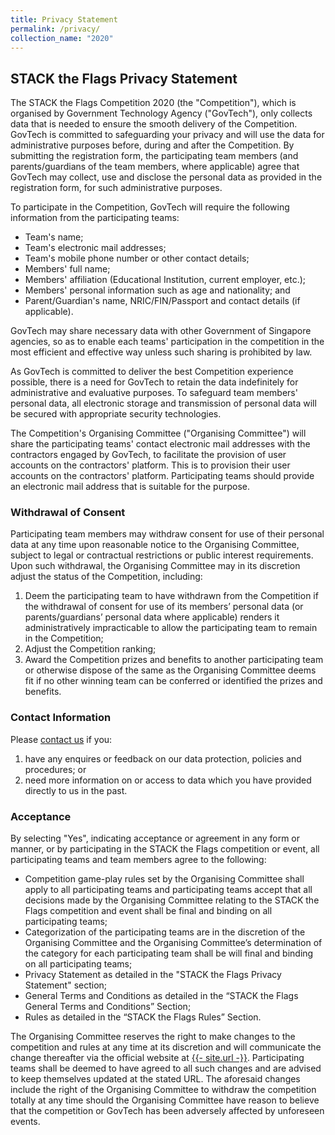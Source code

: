```yaml
---
title: Privacy Statement
permalink: /privacy/
collection_name: "2020"
---
```


## STACK the Flags Privacy Statement

The STACK the Flags Competition 2020 (the "Competition"), which is organised by Government Technology Agency ("GovTech"), only collects data that is needed to ensure the smooth delivery of the Competition. 
GovTech is committed to safeguarding your privacy and will use the data for administrative purposes before, during and after the Competition. 
By submitting the registration form, the participating team members (and parents/guardians of the team members, where applicable) agree that GovTech may collect, use and disclose the personal data as provided in the registration form, for such administrative purposes. 

To participate in the Competition, GovTech will require the following information from the participating teams:

* Team's name;
* Team's electronic mail addresses;
* Team's mobile phone number or other contact details;
* Members' full name;
* Members' affiliation (Educational Institution, current employer, etc.);
* Members' personal information such as age and nationality; and
* Parent/Guardian's name, NRIC/FIN/Passport and contact details (if applicable).

GovTech may share necessary data with other Government of Singapore agencies, so as to enable each teams' participation in the competition in the most efficient and effective way unless such sharing is prohibited by law.

As GovTech is committed to deliver the best Competition experience possible, there is a need for GovTech to retain the data indefinitely for administrative and evaluative purposes. 
To safeguard team members' personal data, all electronic storage and transmission of personal data will be secured with appropriate security technologies.

The Competition's Organising Committee ("Organising Committee") will share the participating teams' contact electronic mail addresses with the contractors engaged by GovTech, to facilitate the provision of user accounts on the contractors' platform. 
This is to provision their user accounts on the contractors' platform. 
Participating teams should provide an electronic mail address that is suitable for the purpose.

### Withdrawal of Consent

Participating team members may withdraw consent for use of their personal data at any time upon reasonable notice to the Organising Committee, subject to legal or contractual restrictions or public interest requirements. 
Upon such withdrawal, the Organising Committee may in its discretion adjust the status of the Competition, including:

1. Deem the participating team to have withdrawn from the Competition if the withdrawal of consent for use of its members’ personal data (or parents/guardians’ personal data where applicable) renders it administratively impracticable to allow the participating team to remain in the Competition;
2. Adjust the Competition ranking;
3. Award the Competition prizes and benefits to another participating team or otherwise dispose of the same as the Organising Committee deems fit if no other winning team can be conferred or identified the prizes and benefits.

### Contact Information

Please [contact us](/contact-us/) if you:

1. have any enquires or feedback on our data protection, policies and procedures; or
2. need more information on or access to data which you have provided directly to us in the past.

### Acceptance

By selecting "Yes", indicating acceptance or agreement in any form or manner, or by participating in the STACK the Flags competition or event, all participating teams and team members agree to the following:

* Competition game-play rules set by the Organising Committee shall apply to all participating teams and participating teams accept that all decisions made by the Organising Committee relating to the STACK the Flags competition and event shall be final and binding on all participating teams;
* Categorization of the participating teams are in the discretion of the Organising Committee and the Organising Committee’s determination of the category for each participating team shall be will final and binding on all participating teams;
* Privacy Statement as detailed in the "STACK the Flags Privacy Statement" section; 
* General Terms and Conditions as detailed in the “STACK the Flags General Terms and Conditions” Section;
* Rules as detailed in the “STACK the Flags Rules” Section.

The Organising Committee reserves the right to make changes to the competition and rules at any time at its discretion and will communicate the change thereafter via the official website at [{{- site.url -}}](/). 
Participating teams shall be deemed to have agreed to all such changes and are advised to keep themselves updated at the stated URL. 
The aforesaid changes include the right of the Organising Committee to withdraw the competition totally at any time should the Organising Committee have reason to believe that the competition or GovTech has been adversely affected by unforeseen events.
